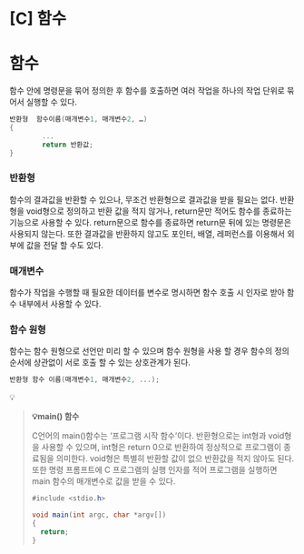 # [C] 함수

# 함수

함수 안에 명령문을 묶어 정의한 후 함수를 호출하면 여러 작업을 하나의 작업 단위로 묶어서 실행할 수 있다.

```c
반환형  함수이름(매개변수1, 매개변수2, …)
{
		...
		return 반환값;
}
```

### **반환형**

함수의 결과값을 반환할 수 있으나, 무조건 반환형으로 결과값을 받을 필요는 없다. 반환형을 void형으로 정의하고 반환 값을 적지 않거나, return문만 적어도 함수를 종료하는 기능으로 사용할 수 있다. return문으로 함수를 종료하면 return문 뒤에 있는 명령문은 사용되지 않는다. 또한 결과값을 반환하지 않고도 포인터, 배열, 레퍼런스를 이용해서 외부에 값을 전달 할 수도 있다.

### **매개변수**

함수가 작업을 수행할 때 필요한 데이터를 변수로 명시하면 함수 호출 시 인자로 받아 함수 내부에서 사용할 수 있다.

### **함수 원형**

함수는 함수 원형으로 선언만 미리 할 수 있으며 함수 원형을 사용 할 경우 함수의 정의 순서에 상관없이 서로 호출 할 수 있는 상호관계가 된다.

```c
반환형 함수 이름(매개변수1, 매개변수2, ...);
```

<aside>
💡

> **💡main() 함수**
> 
> 
> C언어의 main()함수는 ‘프로그램 시작 함수’이다. 반환형으로는 int형과 void형을 사용할 수 있으며, int형은 return 0으로 반환하여 정상적으로 프로그램이 종료됨을 의미한다. void형은 특별히 반환할 값이 없으 반환값을 적지 않아도 된다. 또한 명령 프롬프트에 C 프로그램의 실행 인자를 적어 프로그램을 실행하면 main 함수의 매개변수로 값을 받을 수 있다.
> 
> ```csharp
> #include <stdio.h>
> 
> void main(int argc, char *argv[])
> {
> 	return;
> }
> ```
> 
</aside>